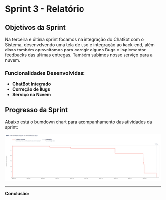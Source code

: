 # Sprint 3 - Relatório

## Objetivos da Sprint

Na terceira e última sprint focamos na integração do ChatBot com o Sistema, desenvolvendo uma tela de uso e integração ao back-end,
além disso também aproveitamos para corrigir alguns Bugs e implementar feedbacks das ultimas entregas. Também subimos nosso serviço
para a nuvem.

### Funcionalidades Desenvolvidas:

- **ChatBot Integrado** 
- **Correção de Bugs**
- **Serviço na Nuvem** 


## Progresso da Sprint

Abaixo está o burndown chart para acompanhamento das atividades da sprint:

![Burndown da Sprint 3](../imgs/burndown_3sprint.PNG)

---

**Conclusão:**
